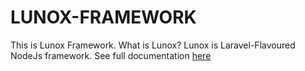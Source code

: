 # LUNOX-FRAMEWORK
This is Lunox Framework. What is Lunox? Lunox is Laravel-Flavoured NodeJs framework. See full documentation [here](https://kodepandai.github.io/lunox/)